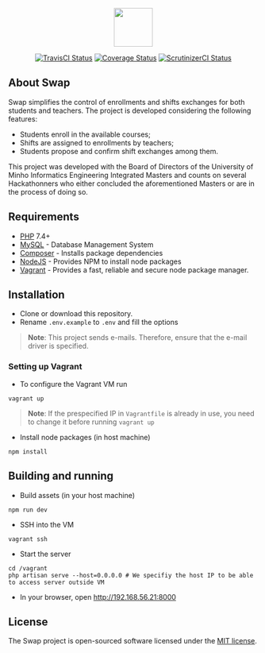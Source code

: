 <p align="center">
    <img src="http://i.imgur.com/EwYWc4Q.png" height="78">
</p>

<p align="center">
    <a href="https://travis-ci.org/Hackathonners/swap?branch=develop"><img src="https://travis-ci.org/Hackathonners/swap.svg?branch=develop" alt="TravisCI Status"></a>
    <a href='https://coveralls.io/github/Hackathonners/swap?branch=develop'><img src='https://coveralls.io/repos/github/Hackathonners/swap/badge.svg?branch=develop' alt='Coverage Status' /></a>
    <a href="https://scrutinizer-ci.com/g/Hackathonners/swap/"><img src="https://scrutinizer-ci.com/g/Hackathonners/swap/badges/quality-score.png" alt="ScrutinizerCI Status"></a>
</p>

## About Swap

Swap simplifies the control of enrollments and shifts exchanges for both students and teachers. The project is developed considering the following features:

- Students enroll in the available courses;
- Shifts are assigned to enrollments by teachers;
- Students propose and confirm shift exchanges among them.

This project was developed with the Board of Directors of the University of Minho Informatics Engineering Integrated Masters  and counts on several Hackathonners who either concluded the aforementioned Masters or are in the process of doing so.

## Requirements

- [PHP](http://php.net/) 7.4+
- [MySQL](https://www.mysql.com/) - Database Management System
- [Composer](https://getcomposer.org/) - Installs package dependencies
- [NodeJS](https://nodejs.org/en/) - Provides NPM to install node packages
- [Vagrant](https://vagrantup.com) - Provides a fast, reliable and secure node package manager.

## Installation

- Clone or download this repository.
- Rename `.env.example` to `.env` and fill the options
> **Note**: This project sends e-mails. Therefore, ensure that the e-mail driver is specified.

### Setting up Vagrant

- To configure the Vagrant VM run 
```
vagrant up
```

> **Note**: If the prespecified IP in ```Vagrantfile``` is already in use, you need to change it before running ```vagrant up```

- Install node packages (in host machine)
```
npm install
```


## Building and running

- Build assets (in your host machine)
```
npm run dev
```

- SSH into the VM
```
vagrant ssh
```

- Start the server
```
cd /vagrant
php artisan serve --host=0.0.0.0 # We specifiy the host IP to be able to access server outside VM
```

- In your browser, open http://192.168.56.21:8000 
## License
The Swap project is open-sourced software licensed under the [MIT license](http://opensource.org/licenses/MIT).
